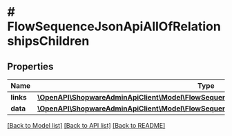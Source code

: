 # # FlowSequenceJsonApiAllOfRelationshipsChildren

## Properties

Name | Type | Description | Notes
------------ | ------------- | ------------- | -------------
**links** | [**\OpenAPI\ShopwareAdminApiClient\Model\FlowSequenceJsonApiAllOfRelationshipsChildrenLinks**](FlowSequenceJsonApiAllOfRelationshipsChildrenLinks.md) |  | [optional]
**data** | [**\OpenAPI\ShopwareAdminApiClient\Model\FlowSequenceJsonApiAllOfRelationshipsChildrenData[]**](FlowSequenceJsonApiAllOfRelationshipsChildrenData.md) |  | [optional]

[[Back to Model list]](../../README.md#models) [[Back to API list]](../../README.md#endpoints) [[Back to README]](../../README.md)
